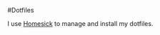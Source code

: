 #Dotfiles

I use [Homesick](https://github.com/technicalpickles/homesick) to manage and install my dotfiles.
